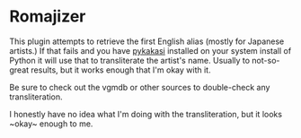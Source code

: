 # Romajizer

This plugin attempts to retrieve the first English alias (mostly for Japanese artists.) If that fails and you have 
[pykakasi](https://pykakasi.readthedocs.io/en/latest/index.html) installed on your system install of Python it will use
that to transliterate the artist's name. Usually to not-so-great results, but it works enough that I'm okay with it.

Be sure to check out the vgmdb or other sources to double-check any transliteration. 

I honestly have no idea what I'm doing with the transliteration, but it looks ~okay~ enough to me. 
